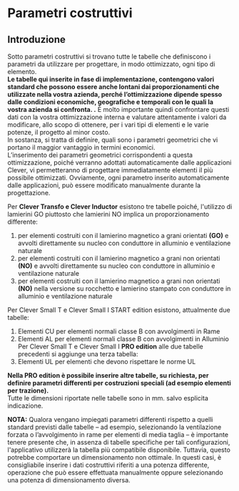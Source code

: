 # Parametri costruttivi
## Introduzione

Sotto parametri costruttivi si trovano tutte le tabelle che definiscono i parametri da utilizzare per progettare, in modo ottimizzato, ogni tipo di elemento.<br>
**Le tabelle qui inserite in fase di implementazione, contengono valori standard che possono essere anche lontani dai proporzionamenti che utilizzate nella vostra azienda, perché l’ottimizzazione dipende spesso dalle condizioni economiche, geografiche e temporali con le quali la vostra azienda si confronta. .**
È molto importante quindi confrontare questi dati con la vostra ottimizzazione interna e valutare attentamente i valori da modificare, allo scopo di ottenere, per i vari tipi di elementi e le varie potenze, il progetto al minor costo.<br>
In sostanza, si tratta di definire, quali sono i parametri geometrici che vi portano il maggior vantaggio in termini economici.<br>
L’inserimento dei parametri geometrici corrispondenti a questa ottimizzazione, poiché verranno adottati automaticamente dalle applicazioni Clever, vi permetteranno di progettare immediatamente elementi il più possibile ottimizzati. Ovviamente, ogni parametro inserito automaticamente dalle applicazioni, può essere modificato manualmente durante la progettazione.<br>

Per **Clever Transfo e Clever Inductor** esistono tre tabelle poiché, l'utilizzo di lamierini GO piuttosto che lamierini NO implica un proporzionamento differente: 
1) per elementi costruiti con il lamierino magnetico a grani  orientati **(GO)** e avvolti direttamente su nucleo con conduttore in alluminio  e ventilazione naturale
2) per elementi costruiti con il lamierino magnetico a grani non orientati **(NO)** e avvolti direttamente su nucleo con conduttore in alluminio  e ventilazione naturale
3) per elementi costruiti con il lamierino magnetico a grani non orientati **(NO)** nella versione su rocchetto e lamierino stampato con conduttore in alluminio  e ventilazione naturale

Per Clever Small T e Clever Small I START edition esistono, attualmente due tabelle:
1.	Elementi CU  per elementi normali classe B con avvolgimenti in Rame
2.	Elementi AL  per elementi normali classe B con avvolgimenti in Alluminio
Per Clever Small T e Clever Small I **PRO edition** alle due tabelle precedenti si aggiunge una terza tabella:
3.	Elementi UL per elementi che devono rispettare le norme UL 

**Nella PRO edition è possibile inserire altre tabelle, su richiesta, per definire parametri differenti per costruzioni speciali (ad esempio elementi per trazione).** <br>
Tutte le dimensioni riportate nelle tabelle sono in mm. salvo esplicita indicazione.

**NOTA:** 
Qualora vengano impiegati parametri differenti rispetto a quelli standard previsti dalle tabelle – ad esempio, selezionando la ventilazione forzata o l’avvolgimento in rame per elementi di media taglia – è importante tenere presente che, in assenza di tabelle specifiche per tali configurazioni, l'applicativo utilizzerà la tabella più compatibile disponibile. Tuttavia, questo potrebbe comportare un dimensionamento non ottimale. In questi casi, è consigliabile inserire i dati costruttivi riferiti a una potenza differente, operazione che può essere effettuata manualmente oppure selezionando una potenza di dimensionamento diversa.

